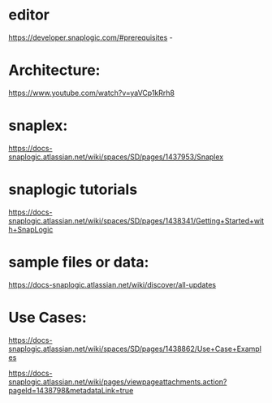 editor
======

https://developer.snaplogic.com/#prerequisites  -


Architecture:
=============

https://www.youtube.com/watch?v=yaVCp1kRrh8

snaplex:
========

https://docs-snaplogic.atlassian.net/wiki/spaces/SD/pages/1437953/Snaplex


snaplogic tutorials
===================

https://docs-snaplogic.atlassian.net/wiki/spaces/SD/pages/1438341/Getting+Started+with+SnapLogic


sample files or data:
====================


https://docs-snaplogic.atlassian.net/wiki/discover/all-updates


Use Cases:
==========

https://docs-snaplogic.atlassian.net/wiki/spaces/SD/pages/1438862/Use+Case+Examples

https://docs-snaplogic.atlassian.net/wiki/pages/viewpageattachments.action?pageId=1438798&metadataLink=true
